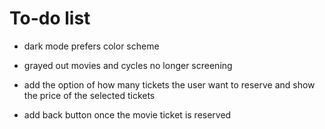 # To-do list

- dark mode prefers color scheme

- grayed out movies and cycles no longer screening

- add the option of how many tickets the user want to reserve and show the price of the selected tickets

- add back button once the movie ticket is reserved

